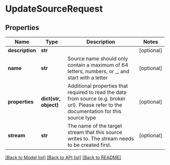 # UpdateSourceRequest

## Properties
Name | Type | Description | Notes
------------ | ------------- | ------------- | -------------
**description** | **str** |  | [optional] 
**name** | **str** | Source name should only contain a maximum of 64 letters, numbers, or _, and start with a letter | [optional] 
**properties** | **dict(str, object)** | Additional properties that required to read the data from source (e.g. broker url). Please refer to the documentation for this source type | [optional] 
**stream** | **str** | The name of the target stream that this source writes to. The stream needs to be created first. | [optional] 

[[Back to Model list]](../README.md#documentation-for-models) [[Back to API list]](../README.md#documentation-for-api-endpoints) [[Back to README]](../README.md)

